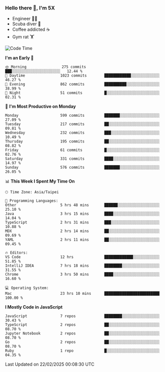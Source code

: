 ### Hello there 👋, I'm 5X

* Engineer 👨‍💻
* Scuba diver 🤿
* Coffee addicted ☕️
* Gym rat 🏋️

<!--START_SECTION:waka-->
![Code Time](http://img.shields.io/badge/Code%20Time-1%2C449%20hrs%2025%20mins-blue)

**I'm an Early 🐤** 

```text
🌞 Morning                275 commits         ███░░░░░░░░░░░░░░░░░░░░░░   12.44 % 
🌆 Daytime                1023 commits        ████████████░░░░░░░░░░░░░   46.27 % 
🌃 Evening                862 commits         ██████████░░░░░░░░░░░░░░░   38.99 % 
🌙 Night                  51 commits          █░░░░░░░░░░░░░░░░░░░░░░░░   02.31 % 
```
📅 **I'm Most Productive on Monday** 

```text
Monday                   599 commits         ███████░░░░░░░░░░░░░░░░░░   27.09 % 
Tuesday                  217 commits         ██░░░░░░░░░░░░░░░░░░░░░░░   09.81 % 
Wednesday                232 commits         ███░░░░░░░░░░░░░░░░░░░░░░   10.49 % 
Thursday                 195 commits         ██░░░░░░░░░░░░░░░░░░░░░░░   08.82 % 
Friday                   61 commits          █░░░░░░░░░░░░░░░░░░░░░░░░   02.76 % 
Saturday                 331 commits         ████░░░░░░░░░░░░░░░░░░░░░   14.97 % 
Sunday                   576 commits         ███████░░░░░░░░░░░░░░░░░░   26.05 % 
```


📊 **This Week I Spent My Time On** 

```text
🕑︎ Time Zone: Asia/Taipei

💬 Programming Languages: 
Other                    5 hrs 48 mins       ██████░░░░░░░░░░░░░░░░░░░   25.10 % 
Java                     3 hrs 15 mins       ████░░░░░░░░░░░░░░░░░░░░░   14.04 % 
TypeScript               2 hrs 31 mins       ███░░░░░░░░░░░░░░░░░░░░░░   10.88 % 
MDX                      2 hrs 14 mins       ██░░░░░░░░░░░░░░░░░░░░░░░   09.69 % 
YAML                     2 hrs 11 mins       ██░░░░░░░░░░░░░░░░░░░░░░░   09.45 % 

🔥 Editors: 
VS Code                  12 hrs              █████████████░░░░░░░░░░░░   51.85 % 
IntelliJ IDEA            7 hrs 18 mins       ████████░░░░░░░░░░░░░░░░░   31.55 % 
Chrome                   3 hrs 50 mins       ████░░░░░░░░░░░░░░░░░░░░░   16.60 % 

💻 Operating System: 
Mac                      23 hrs 10 mins      █████████████████████████   100.00 % 
```

**I Mostly Code in JavaScript** 

```text
JavaScript               7 repos             ████████░░░░░░░░░░░░░░░░░   30.43 % 
TypeScript               2 repos             ██░░░░░░░░░░░░░░░░░░░░░░░   08.70 % 
Jupyter Notebook         2 repos             ██░░░░░░░░░░░░░░░░░░░░░░░   08.70 % 
Go                       2 repos             ██░░░░░░░░░░░░░░░░░░░░░░░   08.70 % 
Ruby                     1 repo              █░░░░░░░░░░░░░░░░░░░░░░░░   04.35 % 
```




 Last Updated on 22/02/2025 00:08:30 UTC
<!--END_SECTION:waka-->
